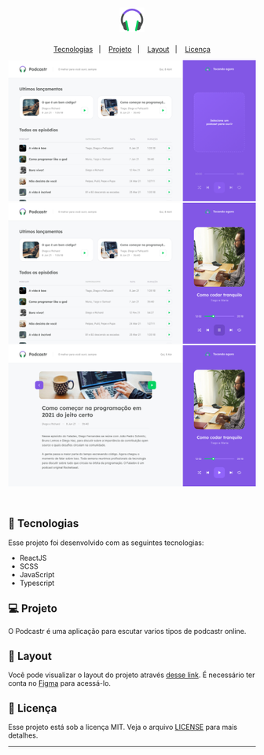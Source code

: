 <h1 align="center">
  <img alt="Podcastr" title="Podcastr" src="images/favicon.png" width="50px" />
</h1>

<p align="center">
  <a href="#-tecnologias">Tecnologias</a>&nbsp;&nbsp;&nbsp;|&nbsp;&nbsp;&nbsp;
  <a href="#-projeto">Projeto</a>&nbsp;&nbsp;&nbsp;|&nbsp;&nbsp;&nbsp;
  <a href="#-layout">Layout</a>&nbsp;&nbsp;&nbsp;|&nbsp;&nbsp;&nbsp;
  <a href="#memo-licença">Licença</a>
</p>

<p align="center">
 <img src="images/Home1.png" alt="Home" />
 <img src="images/Home2.png" alt="Home2" />
 <img src="images/Interna.png" alt="Interna" />
 
</p>

<br>


## 🚀 Tecnologias

Esse projeto foi desenvolvido com as seguintes tecnologias:

- ReactJS
- SCSS
- JavaScript
- Typescript

## 💻 Projeto

O Podcastr é uma aplicação para escutar varios tipos de podcastr online. 

## 🔖 Layout

Você pode visualizar o layout do projeto através [desse link](https://www.figma.com/file/UwFEntsHpHYJlHNQAQr4gA/Podcastr?node-id=160%3A2761). É necessário ter conta no [Figma](https://figma.com) para acessá-lo.

## :memo: Licença

Esse projeto está sob a licença MIT. Veja o arquivo [LICENSE](LICENSE.md) para mais detalhes.

---

